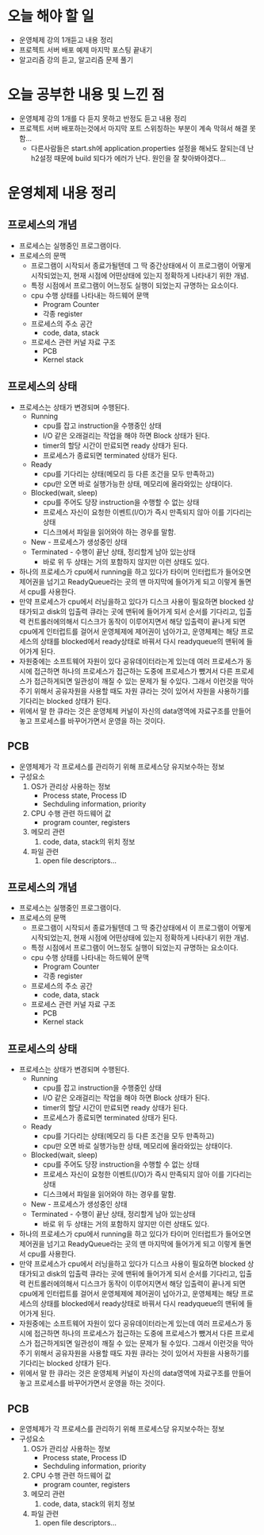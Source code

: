 # 오늘 해야 할 일
* 운영체제 강의 1개듣고 내용 정리
* 프로젝트 서버 배포 예제 마지막 포스팅 끝내기
* 알고리즘 강의 듣고, 알고리즘 문제 풀기

# 오늘 공부한 내용 및 느낀 점
* 운영체제 강의 1개를 다 듣지 못하고 반정도 듣고 내용 정리
* 프로젝트 서버 배포하는것에서 마지막 포트 스위칭하는 부분이 계속 막혀서 해결 못함...
    * 다른사람들은 start.sh에 application.properties 설정을 해놔도 잘되는데 난 h2설정 때문에 build 되다가 에러가 난다.
    원인을 잘 찾아봐야겠다...
 
# 운영체제 내용 정리
## 프로세스의 개념

- 프로세스는 실행중인 프로그램이다.
- 프로세스의 문맥
    - 프로그램이 시작되서 종료가될텐데 그 딱 중간상태에서 이 프로그램이 어떻게 시작되었는지, 현재 시점에 어떤상태에 있는지 정확하게 나타내기 위한 개념.
    - 특정 시점에서 프로그램이 어느정도 실행이 되었는지 규명하는 요소이다.
    - cpu 수행 상태를 나타내는 하드웨어 문맥
        - Program Counter
        - 각종 register
    - 프로세스의 주소 공간
        - code, data, stack
    - 프로세스 관련 커널 자료 구조
        - PCB
        - Kernel stack

## 프로세스의 상태

- 프로세스는 상태가 변경되며 수행된다.
    - Running
        - cpu를 잡고 instruction을 수행중인 상태
        - I/O 같은 오래걸리는 작업을 해야 하면 Block 상태가 된다.
        - timer의 할당 시간이 만료되면 ready 상태가 된다.
        - 프로세스가 종료되면 terminated 상태가 된다.
    - Ready
        - cpu를 기다리는 상태(메모리 등 다른 조건을 모두 만족하고)
        - cpu만 오면 바로 실행가능한 상태, 메모리에 올라와있는 상태이다.
    - Blocked(wait, sleep)
        - cpu를 주어도 당장 instruction을 수행할 수 없는 상태
        - 프로세스 자신이 요청한 이벤트(I/O)가 즉시 만족되지 않아 이를 기다리는 상태
        - 디스크에서 파일을 읽어와야 하는 경우를 말함.
    - New - 프로세스가 생성중인 상태
    - Terminated - 수행이 끝난 상태, 정리할게 남아 있는상태
        - 바로 위 두 상태는 거의 포함하지 않지만 이런 상태도 있다.
- 하나의 프로세스가 cpu에서 running을 하고 있다가 타이머 인터럽트가 들어오면 제어권을 넘기고 ReadyQueue라는 곳의 맨 마지막에 들어가게 되고 이렇게 돌면서 cpu를 사용한다.
- 만약 프로세스가 cpu에서 러닝을하고 있다가 디스크 사용이 필요하면 blocked 상태가되고 disk의 입출력 큐라는 곳에 맨뒤에 들어가게 되서 순서를 기다리고, 입출력 컨트롤러에의해서 디스크가 동작이 이루어지면서 해당 입출력이 끝나게 되면 cpu에게 인터럽트를 걸어서 운영체제에 제어권이 넘아가고,  운영체제는 해당 프로세스의 상태를 blocked에서 ready상태로 바꿔서 다시 readyqueue의 맨뒤에 들어가게 된다.
- 자원중에는 소프트웨어 자원이 있다 공유데이터라는게 있는데 여러 프로세스가 동시에 접근하면  하나의 프로세스가  접근하는 도중에 프로세스가 뺐겨서 다른 프로세스가 접근하게되면 일관성이 깨질 수 있는 문제가 될 수있다. 그래서 이런것을 막아주기 위해서 공유자원을 사용할 때도 자원 큐라는 것이 있어서 자원을 사용하기를 기다리는 blocked 상태가 된다.
- 위에서 말 한 큐라는 것은 운영체제 커널이 자신의 data영역에 자료구조를 만들어놓고 프로세스를 바꾸어가면서 운영을 하는 것이다.

## PCB

- 운영체제가 각 프로세스를 관리하기 위해 프로세스당 유지보수하는 정보
- 구성요소
    1. OS가 관리상 사용하는 정보
        - Process state, Process ID
        - Sechduling information, priority
    2. CPU 수행 관련 하드웨어 값
        - program counter, registers
    3. 메모리 관련
        1. code, data, stack의 위치 정보
    4. 파일 관련
        1. open file descriptors...

## 프로세스의 개념

- 프로세스는 실행중인 프로그램이다.
- 프로세스의 문맥
    - 프로그램이 시작되서 종료가될텐데 그 딱 중간상태에서 이 프로그램이 어떻게 시작되었는지, 현재 시점에 어떤상태에 있는지 정확하게 나타내기 위한 개념.
    - 특정 시점에서 프로그램이 어느정도 실행이 되었는지 규명하는 요소이다.
    - cpu 수행 상태를 나타내는 하드웨어 문맥
        - Program Counter
        - 각종 register
    - 프로세스의 주소 공간
        - code, data, stack
    - 프로세스 관련 커널 자료 구조
        - PCB
        - Kernel stack

## 프로세스의 상태

- 프로세스는 상태가 변경되며 수행된다.
    - Running
        - cpu를 잡고 instruction을 수행중인 상태
        - I/O 같은 오래걸리는 작업을 해야 하면 Block 상태가 된다.
        - timer의 할당 시간이 만료되면 ready 상태가 된다.
        - 프로세스가 종료되면 terminated 상태가 된다.
    - Ready
        - cpu를 기다리는 상태(메모리 등 다른 조건을 모두 만족하고)
        - cpu만 오면 바로 실행가능한 상태, 메모리에 올라와있는 상태이다.
    - Blocked(wait, sleep)
        - cpu를 주어도 당장 instruction을 수행할 수 없는 상태
        - 프로세스 자신이 요청한 이벤트(I/O)가 즉시 만족되지 않아 이를 기다리는 상태
        - 디스크에서 파일을 읽어와야 하는 경우를 말함.
    - New - 프로세스가 생성중인 상태
    - Terminated - 수행이 끝난 상태, 정리할게 남아 있는상태
        - 바로 위 두 상태는 거의 포함하지 않지만 이런 상태도 있다.
- 하나의 프로세스가 cpu에서 running을 하고 있다가 타이머 인터럽트가 들어오면 제어권을 넘기고 ReadyQueue라는 곳의 맨 마지막에 들어가게 되고 이렇게 돌면서 cpu를 사용한다.
- 만약 프로세스가 cpu에서 러닝을하고 있다가 디스크 사용이 필요하면 blocked 상태가되고 disk의 입출력 큐라는 곳에 맨뒤에 들어가게 되서 순서를 기다리고, 입출력 컨트롤러에의해서 디스크가 동작이 이루어지면서 해당 입출력이 끝나게 되면 cpu에게 인터럽트를 걸어서 운영체제에 제어권이 넘아가고,  운영체제는 해당 프로세스의 상태를 blocked에서 ready상태로 바꿔서 다시 readyqueue의 맨뒤에 들어가게 된다.
- 자원중에는 소프트웨어 자원이 있다 공유데이터라는게 있는데 여러 프로세스가 동시에 접근하면  하나의 프로세스가  접근하는 도중에 프로세스가 뺐겨서 다른 프로세스가 접근하게되면 일관성이 깨질 수 있는 문제가 될 수있다. 그래서 이런것을 막아주기 위해서 공유자원을 사용할 때도 자원 큐라는 것이 있어서 자원을 사용하기를 기다리는 blocked 상태가 된다.
- 위에서 말 한 큐라는 것은 운영체제 커널이 자신의 data영역에 자료구조를 만들어놓고 프로세스를 바꾸어가면서 운영을 하는 것이다.

## PCB

- 운영체제가 각 프로세스를 관리하기 위해 프로세스당 유지보수하는 정보
- 구성요소
    1. OS가 관리상 사용하는 정보
        - Process state, Process ID
        - Sechduling information, priority
    2. CPU 수행 관련 하드웨어 값
        - program counter, registers
    3. 메모리 관련
        1. code, data, stack의 위치 정보
    4. 파일 관련
        1. open file descriptors...